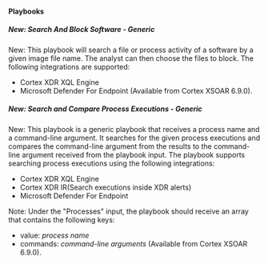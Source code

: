 
#### Playbooks

##### New: Search And Block Software - Generic

New: This playbook will search a file or process activity of a software by a given image file name. The analyst can then choose the files to block.
The following integrations are supported:

- Cortex XDR XQL Engine 
- Microsoft Defender For Endpoint (Available from Cortex XSOAR 6.9.0).
##### New: Search and Compare Process Executions - Generic

New: This playbook is a generic playbook that receives a process name and a command-line argument. It searches for the given process executions and compares the command-line argument from the results to the command-line argument received from the playbook input. The playbook supports searching process executions using the following integrations:

- Cortex XDR XQL Engine
- Cortex XDR IR(Search executions inside XDR alerts)
- Microsoft Defender For Endpoint

Note: Under the "Processes" input, the playbook should receive an array that contains the following keys:
- value: *process name*
- commands: *command-line arguments* (Available from Cortex XSOAR 6.9.0).
